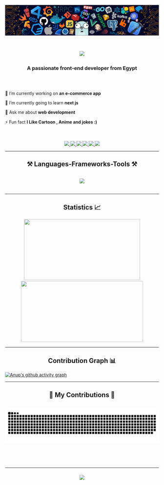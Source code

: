 <img align="center" src="https://raw.githubusercontent.com/KevinPatel04/KevinPatel04/master/header.png" />

<h1 align="center">
    <img src="https://readme-typing-svg.herokuapp.com/?font=Righteous&size=35&center=true&vCenter=true&width=500&height=70&duration=4000&lines=Hi+There!+👋;+I'm+Khaled+Yousry!;" />
</h1>

<h3 align="center">A passionate front-end developer from Egypt </h3>

<br/>
<br/>
    
<div align="left">
    
 🔭 I’m currently working on **an e-commerce app**
 
 🌱 I’m currently going to learn **next js**

 💬 Ask me about **web development**

 ⚡ Fun fact **I Like Cartoon , Anime and jokes :)**
 
 </div>

<br/>
<br/>
 
<div align="center">
  <a href="mailto:yousryk49@gmail.com">
    <img src="https://img.shields.io/badge/Gmail-333333?style=for-the-badge&logo=gmail&logoColor=red" />
  </a>
  <a href="https://www.linkedin.com/in/khalid-yousry-a35b15234/" target="_blank">
    <img src="https://img.shields.io/badge/LinkedIn-0077B5?style=for-the-badge&logo=linkedin&logoColor=white" target="_blank" />
  </a>
  <a href="https://www.instagram.com/khaledyousry_21/" target="_blank">
     <img src="https://img.shields.io/badge/Instagram-E04d56?style=for-the-badge&logo=instagram&logoColor=white" target="_blank" /> <!-- sqlite, safari, google-chrome are other good icon options -->
  </a>
  <a href="https://api.whatsapp.com/send?phone=+201280710181&text=Hello, more information!" target="_blank">
     <img src="https://img.shields.io/badge/Whatsapp-4cc759?style=for-the-badge&logo=whatsapp&logoColor=white" target="_blank" /> <!-- sqlite, safari, google-chrome are other good icon options -->
  </a>
  <a href="https://www.facebook.com/khalid.usry?locale=ar_AR" target="_blank">
     <img src="https://img.shields.io/badge/Facebook-207bf3?style=for-the-badge&logo=facebook&logoColor=white" target="_blank" /> <!-- sqlite, safari, google-chrome are other good icon options -->
  </a>
      <a href="/#" target="_blank">
     <img src="https://img.shields.io/badge/Portfolio-FF5722?style=for-the-badge&logo=todoist&logoColor=white" target="_blank" /> <!-- sqlite, safari, google-chrome are other good icon options -->
  </a>
</div>

 <hr/>
 
<h2 align="center">⚒️ Languages-Frameworks-Tools ⚒️</h2>
<br/>
<div align="center">
    <img src="https://skillicons.dev/icons?i=html,css,javascript,bootstrap,sass,react,redux,vscode,github,git" /><br/>
</div>

<br/>

---
<h2 align="center">Statistics 📈 </h2>
<p align="center">
<img height="200px" width="380px" src="https://github-readme-stats.vercel.app/api?username=khaledyousryhegazy&show_icons=true&theme=tokyonight" />     
<img height="200px" width="400px" src="https://github-readme-streak-stats.herokuapp.com/?user=khaledyousryhegazy&show_icons=true&theme=tokyonight" />
<p/>



---
<h2 align="center">Contribution Graph 📊</h2>

[![Anup's github activity graph](https://github-readme-activity-graph.vercel.app/graph?username=khaledyousryhegazy&theme=chartreuse-dark)](https://github.com/haldaranup/github-readme-activity-graph)

  
<hr/>


<div align="center">
  <h2>🐍 My Contributions 🐍</h2>
  <br>
  <img alt="snake eating my contributions" src="https://raw.githubusercontent.com/salesp07/salesp07/output/github-contribution-grid-snake.svg" />
  
  <br/><br/><br/>
</div>

<hr/>


<h3 align="center">
    <img src="https://readme-typing-svg.herokuapp.com/?font=Righteous&size=25&center=true&vCenter=true&width=500&height=70&duration=4000&lines=Thanks+for+visiting!+✌️;+Shoot+me+a+message+on+Linkedin!;I'm+always+down+to+collab+:)">
</h3>

<br/>
